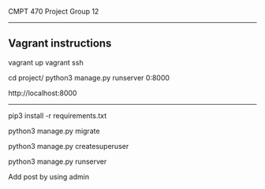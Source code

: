 CMPT 470 Project Group 12

-------------------------
Vagrant instructions
-------------------------

vagrant up
vagrant ssh

cd project/
python3 manage.py runserver 0:8000

http://localhost:8000

-------------------------
pip3 install -r requirements.txt

python3 manage.py migrate

python3 manage.py createsuperuser

python3 manage.py runserver

Add post by using admin